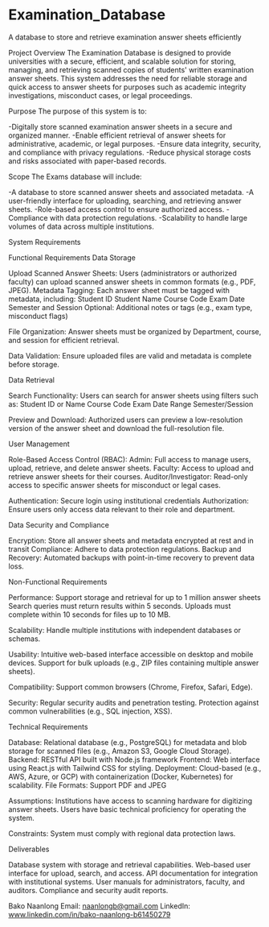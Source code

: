# Examination_Database
A database to store and retrieve examination answer sheets efficiently

Project Overview
The Examination Database is designed to provide universities with a secure, efficient, and scalable solution for storing, managing, and retrieving scanned copies of students' written examination answer sheets. This system addresses the need for reliable storage and quick access to answer sheets for purposes such as academic integrity investigations, misconduct cases, or legal proceedings.

Purpose
The purpose of this system is to:

-Digitally store scanned examination answer sheets in a secure and organized manner.
-Enable efficient retrieval of answer sheets for administrative, academic, or legal purposes.
-Ensure data integrity, security, and compliance with privacy regulations.
-Reduce physical storage costs and risks associated with paper-based records.

Scope
The Exams database will include:

-A database to store scanned answer sheets and associated metadata.
-A user-friendly interface for uploading, searching, and retrieving answer sheets.
-Role-based access control to ensure authorized access.
-Compliance with data protection regulations.
-Scalability to handle large volumes of data across multiple institutions.

System Requirements

Functional Requirements
Data Storage

Upload Scanned Answer Sheets: Users (administrators or authorized faculty) can upload scanned answer sheets in common formats (e.g., PDF, JPEG).
Metadata Tagging: Each answer sheet must be tagged with metadata, including:
Student ID
Student Name
Course Code
Exam Date
Semester and Session
Optional: Additional notes or tags (e.g., exam type, misconduct flags)


File Organization: Answer sheets must be organized by Department, course, and session for efficient retrieval.

Data Validation: Ensure uploaded files are valid and metadata is complete before storage.


Data Retrieval

Search Functionality: Users can search for answer sheets using filters such as:
Student ID or Name
Course Code
Exam Date Range
Semester/Session

Preview and Download: Authorized users can preview a low-resolution version of the answer sheet and download the full-resolution file.


User Management

Role-Based Access Control (RBAC):
Admin: Full access to manage users, upload, retrieve, and delete answer sheets.
Faculty: Access to upload and retrieve answer sheets for their courses.
Auditor/Investigator: Read-only access to specific answer sheets for misconduct or legal cases.


Authentication: Secure login using institutional credentials
Authorization: Ensure users only access data relevant to their role and department.

Data Security and Compliance

Encryption: Store all answer sheets and metadata encrypted at rest and in transit
Compliance: Adhere to data protection regulations.
Backup and Recovery: Automated backups with point-in-time recovery to prevent data loss.

Non-Functional Requirements

Performance:
Support storage and retrieval for up to 1 million answer sheets
Search queries must return results within 5 seconds.
Uploads must complete within 10 seconds for files up to 10 MB.

Scalability:
Handle multiple institutions with independent databases or schemas.

Usability:
Intuitive web-based interface accessible on desktop and mobile devices.
Support for bulk uploads (e.g., ZIP files containing multiple answer sheets).

Compatibility:
Support common browsers (Chrome, Firefox, Safari, Edge).

Security:
Regular security audits and penetration testing.
Protection against common vulnerabilities (e.g., SQL injection, XSS).


Technical Requirements

Database: Relational database (e.g., PostgreSQL) for metadata and blob storage for scanned files (e.g., Amazon S3, Google Cloud Storage).
Backend: RESTful API built with Node.js framework 
Frontend: Web interface using React.js with Tailwind CSS for styling.
Deployment: Cloud-based (e.g., AWS, Azure, or GCP) with containerization (Docker, Kubernetes) for scalability.
File Formats: Support PDF and JPEG


Assumptions:
Institutions have access to scanning hardware for digitizing answer sheets.
Users have basic technical proficiency for operating the system.

Constraints:
System must comply with regional data protection laws.

Deliverables

Database system with storage and retrieval capabilities.
Web-based user interface for upload, search, and access.
API documentation for integration with institutional systems.
User manuals for administrators, faculty, and auditors.
Compliance and security audit reports.

Bako Naanlong
Email: naanlongb@gmail.com
LinkedIn: www.linkedin.com/in/bako-naanlong-b61450279

